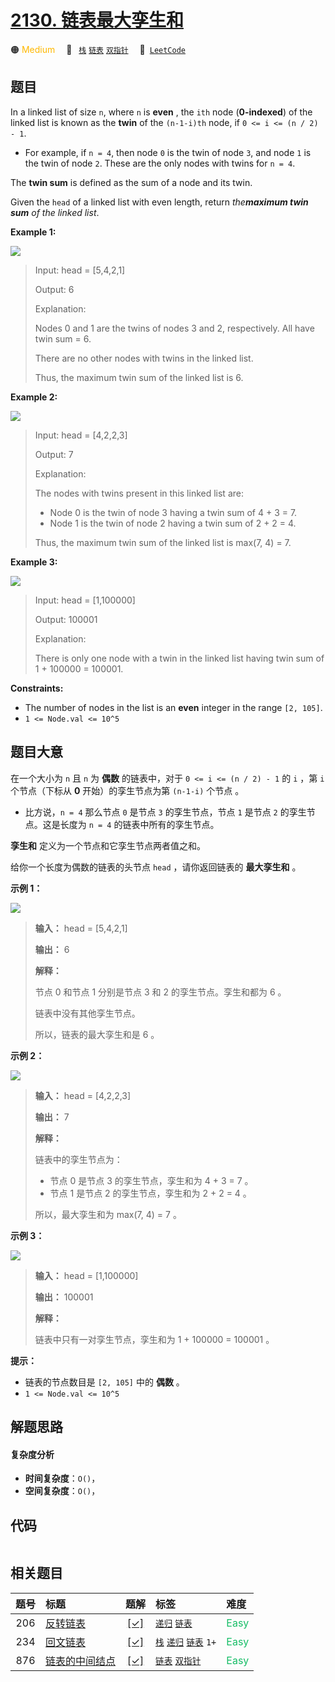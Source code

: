# [2130. 链表最大孪生和](https://leetcode.com/problems/maximum-twin-sum-of-a-linked-list)

🟠 <font color=#ffb800>Medium</font>&emsp; 🔖&ensp; [`栈`](/tag/stack.md) [`链表`](/tag/linked-list.md) [`双指针`](/tag/two-pointers.md)&emsp; 🔗&ensp;[`LeetCode`](https://leetcode.com/problems/maximum-twin-sum-of-a-linked-list)

## 题目

In a linked list of size `n`, where `n` is **even** , the `ith` node
(**0-indexed**) of the linked list is known as the **twin** of the `(n-1-i)th`
node, if `0 <= i <= (n / 2) - 1`.

  * For example, if `n = 4`, then node `0` is the twin of node `3`, and node `1` is the twin of node `2`. These are the only nodes with twins for `n = 4`.

The **twin sum** is defined as the sum of a node and its twin.

Given the `head` of a linked list with even length, return _the**maximum twin
sum** of the linked list_.



**Example 1:**

![](https://assets.leetcode.com/uploads/2021/12/03/eg1drawio.png)

> Input: head = [5,4,2,1]
> 
> Output: 6
> 
> Explanation:
> 
> Nodes 0 and 1 are the twins of nodes 3 and 2, respectively. All have twin sum = 6.
> 
> There are no other nodes with twins in the linked list.
> 
> Thus, the maximum twin sum of the linked list is 6. 

**Example 2:**

![](https://assets.leetcode.com/uploads/2021/12/03/eg2drawio.png)

> Input: head = [4,2,2,3]
> 
> Output: 7
> 
> Explanation:
> 
> The nodes with twins present in this linked list are:
> - Node 0 is the twin of node 3 having a twin sum of 4 + 3 = 7.
> - Node 1 is the twin of node 2 having a twin sum of 2 + 2 = 4.
> 
> Thus, the maximum twin sum of the linked list is max(7, 4) = 7. 

**Example 3:**

![](https://assets.leetcode.com/uploads/2021/12/03/eg3drawio.png)

> Input: head = [1,100000]
> 
> Output: 100001
> 
> Explanation:
> 
> There is only one node with a twin in the linked list having twin sum of 1 + 100000 = 100001.

**Constraints:**

  * The number of nodes in the list is an **even** integer in the range `[2, 105]`.
  * `1 <= Node.val <= 10^5`


## 题目大意

在一个大小为 `n` 且 `n` 为 **偶数** 的链表中，对于 `0 <= i <= (n / 2) - 1` 的 `i` ，第 `i` 个节点（下标从
**0**  开始）的孪生节点为第 `(n-1-i)` 个节点 。

  * 比方说，`n = 4` 那么节点 `0` 是节点 `3` 的孪生节点，节点 `1` 是节点 `2` 的孪生节点。这是长度为 `n = 4` 的链表中所有的孪生节点。

**孪生和**  定义为一个节点和它孪生节点两者值之和。

给你一个长度为偶数的链表的头节点 `head` ，请你返回链表的 **最大孪生和**  。



**示例  1：**

![](https://assets.leetcode.com/uploads/2021/12/03/eg1drawio.png)

> 
> 
> 
> 
> 
> **输入：** head = [5,4,2,1]
> 
> **输出：** 6
> 
> **解释：**
> 
> 节点 0 和节点 1 分别是节点 3 和 2 的孪生节点。孪生和都为 6 。
> 
> 链表中没有其他孪生节点。
> 
> 所以，链表的最大孪生和是 6 。
> 
> 

**示例 2：**

![](https://assets.leetcode.com/uploads/2021/12/03/eg2drawio.png)

> 
> 
> 
> 
> 
> **输入：** head = [4,2,2,3]
> 
> **输出：** 7
> 
> **解释：**
> 
> 链表中的孪生节点为：
> - 节点 0 是节点 3 的孪生节点，孪生和为 4 + 3 = 7 。
> - 节点 1 是节点 2 的孪生节点，孪生和为 2 + 2 = 4 。
> 
> 所以，最大孪生和为 max(7, 4) = 7 。
> 
> 

**示例 3：**

![](https://assets.leetcode.com/uploads/2021/12/03/eg3drawio.png)

> 
> 
> 
> 
> 
> **输入：** head = [1,100000]
> 
> **输出：** 100001
> 
> **解释：**
> 
> 链表中只有一对孪生节点，孪生和为 1 + 100000 = 100001 。
> 
> 



**提示：**

  * 链表的节点数目是 `[2, 105]` 中的 **偶数**  。
  * `1 <= Node.val <= 10^5`


## 解题思路

#### 复杂度分析

- **时间复杂度**：`O()`，
- **空间复杂度**：`O()`，

## 代码

```javascript

```

## 相关题目

<!-- prettier-ignore -->
| 题号 | 标题 | 题解 | 标签 | 难度 |
| :------: | :------ | :------: | :------ | :------ |
| 206 | [反转链表](https://leetcode.com/problems/reverse-linked-list) | [[✓]](/problem/0206.md) |  [`递归`](/tag/recursion.md) [`链表`](/tag/linked-list.md) | <font color=#15bd66>Easy</font> |
| 234 | [回文链表](https://leetcode.com/problems/palindrome-linked-list) | [[✓]](/problem/0234.md) |  [`栈`](/tag/stack.md) [`递归`](/tag/recursion.md) [`链表`](/tag/linked-list.md) `1+` | <font color=#15bd66>Easy</font> |
| 876 | [链表的中间结点](https://leetcode.com/problems/middle-of-the-linked-list) | [[✓]](/problem/0876.md) |  [`链表`](/tag/linked-list.md) [`双指针`](/tag/two-pointers.md) | <font color=#15bd66>Easy</font> |